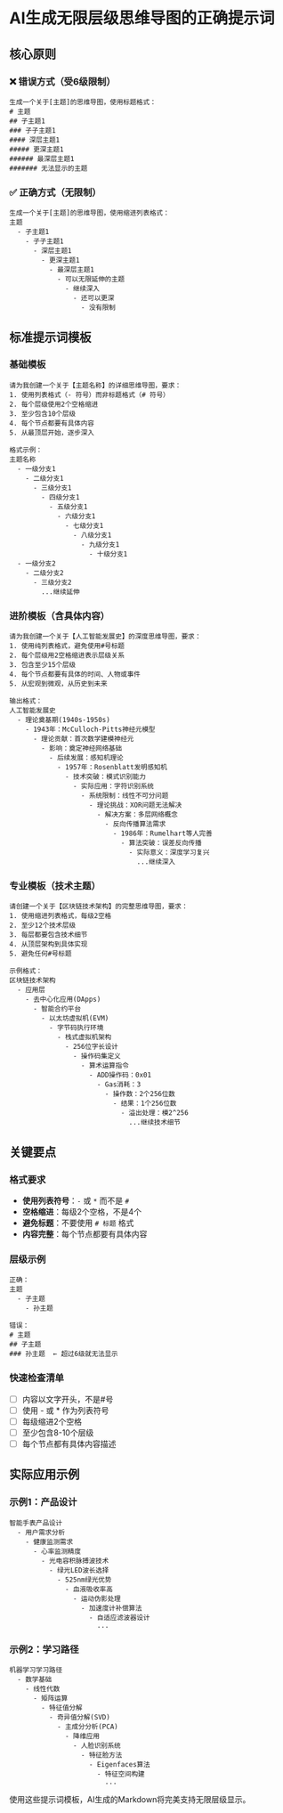 # AI生成无限层级思维导图的正确提示词

## 核心原则

### ❌ 错误方式（受6级限制）
```
生成一个关于[主题]的思维导图，使用标题格式：
# 主题
## 子主题1
### 子子主题1
#### 深层主题1
##### 更深主题1
###### 最深层主题1
####### 无法显示的主题
```

### ✅ 正确方式（无限制）
```
生成一个关于[主题]的思维导图，使用缩进列表格式：
主题
  - 子主题1
    - 子子主题1
      - 深层主题1
        - 更深主题1
          - 最深层主题1
            - 可以无限延伸的主题
              - 继续深入
                - 还可以更深
                  - 没有限制
```

## 标准提示词模板

### 基础模板
```
请为我创建一个关于【主题名称】的详细思维导图，要求：
1. 使用列表格式（- 符号）而非标题格式（# 符号）
2. 每个层级使用2个空格缩进
3. 至少包含10个层级
4. 每个节点都要有具体内容
5. 从最顶层开始，逐步深入

格式示例：
主题名称
  - 一级分支1
    - 二级分支1
      - 三级分支1
        - 四级分支1
          - 五级分支1
            - 六级分支1
              - 七级分支1
                - 八级分支1
                  - 九级分支1
                    - 十级分支1
  - 一级分支2
    - 二级分支2
      - 三级分支2
        ...继续延伸
```

### 进阶模板（含具体内容）
```
请为我创建一个关于【人工智能发展史】的深度思维导图，要求：
1. 使用纯列表格式，避免使用#号标题
2. 每个层级用2空格缩进表示层级关系
3. 包含至少15个层级
4. 每个节点都要有具体的时间、人物或事件
5. 从宏观到微观，从历史到未来

输出格式：
人工智能发展史
  - 理论奠基期(1940s-1950s)
    - 1943年：McCulloch-Pitts神经元模型
      - 理论贡献：首次数学建模神经元
        - 影响：奠定神经网络基础
          - 后续发展：感知机理论
            - 1957年：Rosenblatt发明感知机
              - 技术突破：模式识别能力
                - 实际应用：字符识别系统
                  - 系统限制：线性不可分问题
                    - 理论挑战：XOR问题无法解决
                      - 解决方案：多层网络概念
                        - 反向传播算法需求
                          - 1986年：Rumelhart等人完善
                            - 算法突破：误差反向传播
                              - 实际意义：深度学习复兴
                                ...继续深入
```

### 专业模板（技术主题）
```
请创建一个关于【区块链技术架构】的完整思维导图，要求：
1. 使用缩进列表格式，每级2空格
2. 至少12个技术层级
3. 每层都要包含技术细节
4. 从顶层架构到具体实现
5. 避免任何#号标题

示例格式：
区块链技术架构
  - 应用层
    - 去中心化应用(DApps)
      - 智能合约平台
        - 以太坊虚拟机(EVM)
          - 字节码执行环境
            - 栈式虚拟机架构
              - 256位字长设计
                - 操作码集定义
                  - 算术运算指令
                    - ADD操作码：0x01
                      - Gas消耗：3
                        - 操作数：2个256位数
                          - 结果：1个256位数
                            - 溢出处理：模2^256
                              ...继续技术细节
```

## 关键要点

### 格式要求
- **使用列表符号**：`-` 或 `*` 而不是 `#`
- **空格缩进**：每级2个空格，不是4个
- **避免标题**：不要使用 `# 标题` 格式
- **内容完整**：每个节点都要有具体内容

### 层级示例
```
正确：
主题
  - 子主题
    - 孙主题

错误：
# 主题
## 子主题
### 孙主题  ← 超过6级就无法显示
```

### 快速检查清单
- [ ] 内容以文字开头，不是#号
- [ ] 使用 - 或 * 作为列表符号
- [ ] 每级缩进2个空格
- [ ] 至少包含8-10个层级
- [ ] 每个节点都有具体内容描述

## 实际应用示例

### 示例1：产品设计
```
智能手表产品设计
  - 用户需求分析
    - 健康监测需求
      - 心率监测精度
        - 光电容积脉搏波技术
          - 绿光LED波长选择
            - 525nm绿光优势
              - 血液吸收率高
                - 运动伪影处理
                  - 加速度计补偿算法
                    - 自适应滤波器设计
                      ...
```

### 示例2：学习路径
```
机器学习学习路径
  - 数学基础
    - 线性代数
      - 矩阵运算
        - 特征值分解
          - 奇异值分解(SVD)
            - 主成分分析(PCA)
              - 降维应用
                - 人脸识别系统
                  - 特征脸方法
                    - Eigenfaces算法
                      - 特征空间构建
                        ...
```

使用这些提示词模板，AI生成的Markdown将完美支持无限层级显示。
